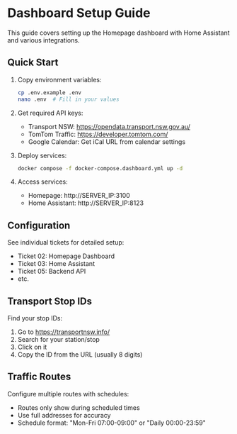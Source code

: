 # Dashboard Setup Guide

This guide covers setting up the Homepage dashboard with Home Assistant and various integrations.

## Quick Start

1. Copy environment variables:
   ```bash
   cp .env.example .env
   nano .env  # Fill in your values
   ```

2. Get required API keys:
   - Transport NSW: https://opendata.transport.nsw.gov.au/
   - TomTom Traffic: https://developer.tomtom.com/
   - Google Calendar: Get iCal URL from calendar settings

3. Deploy services:
   ```bash
   docker compose -f docker-compose.dashboard.yml up -d
   ```

4. Access services:
   - Homepage: http://SERVER_IP:3100
   - Home Assistant: http://SERVER_IP:8123

## Configuration

See individual tickets for detailed setup:
- Ticket 02: Homepage Dashboard
- Ticket 03: Home Assistant
- Ticket 05: Backend API
- etc.

## Transport Stop IDs

Find your stop IDs:
1. Go to https://transportnsw.info/
2. Search for your station/stop
3. Click on it
4. Copy the ID from the URL (usually 8 digits)

## Traffic Routes

Configure multiple routes with schedules:
- Routes only show during scheduled times
- Use full addresses for accuracy
- Schedule format: "Mon-Fri 07:00-09:00" or "Daily 00:00-23:59"
